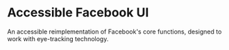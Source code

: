 Accessible Facebook UI
====================

An accessible reimplementation of Facebook's core functions, designed to work with eye-tracking technology.

